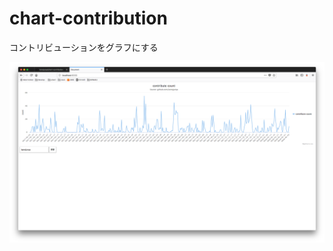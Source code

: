 # chart-contribution
コントリビューションをグラフにする

![](https://raw.githubusercontent.com/konojunya/chart-contribution/master/screenshots/screen.png)
